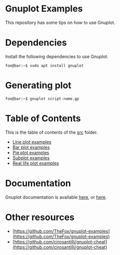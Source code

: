 # Gnuplot Examples

This repository has some tips on how to use Gnuplot.


# Dependencies

Install the following dependencies to use Gnuplot.

```console
foo@bar:~$ sudo apt install gnuplot
```


# Generating plot

```console
foo@bar:~$ gnuplot script-name.gp
```


# Table of Contents

This is the table of contents of the [src](src) folder.

- [Line plot examples](src/line)
- [Bar plot examples](src/bar)
- [Pie plot examples](src/pie)
- [Subplot examples](src/subplot)
- [Real life plot examples](src/real-life)


# Documentation

Gnuplot documentation is available [here](gnuplot-doc.pdf), or [here](http://www.gnuplot.info/documentation.html).


# Other resources

- [https://github.com/TheFox/gnuplot-examples](https://github.com/TheFox/gnuplot-examples)
- [https://github.com/cirosantilli/gnuplot-cheat](https://github.com/cirosantilli/gnuplot-cheat)
